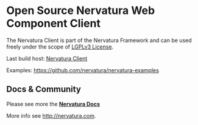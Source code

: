 Open Source Nervatura Web Component Client
=========================

The Nervatura Client is part of the Nervatura Framework and can be used freely under the scope of [LGPLv3 License](http://www.gnu.org/licenses/lgpl.html).

Last build host: [Nervatura Client](https://nervatura.github.io/nervatura-client)

Examples: https://github.com/nervatura/nervatura-examples
## Docs & Community

Please see more the [**Nervatura Docs**](https://nervatura.github.io/nervatura/)

More info see http://nervatura.com.
